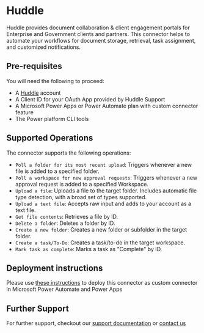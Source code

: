 # Huddle
Huddle provides document collaboration & client engagement portals for Enterprise and Government clients and partners. This connector helps to automate your workflows for document storage, retrieval, task assignment, and customized notifications. 


## Pre-requisites
You will need the following to proceed:
* A [Huddle](https://huddle.com) account
* A Client ID for your OAuth App provided by Huddle Support
* A Microsoft Power Apps or Power Automate plan with custom connector feature
* The Power platform CLI tools

## Supported Operations
The connector supports the following operations:
* ```Poll a folder for its most recent upload```: Triggers whenever a new file is added to a specified folder.
* ```Poll a workspace for new approval requests```: Triggers whenever a new approval request is added to a specified Workspace.
* ```Upload a file```: Uploads a file to the target folder. Includes automatic file type detection, with a broad set of types supported.
* ```Upload a text file```: Accepts raw input and adds to your account as a text file.
* ```Get file contents```: Retrieves a file by ID.
* ```Delete a folder```: Deletes a folder by ID.
* ```Create a new folder```: Creates a new folder or subfolder in the target folder.
* ```Create a task/To-Do```: Creates a task/to-do in the target workspace.
* ```Mark task as complete```: Marks a task as "Complete" by ID.


## Deployment instructions
Please use [these instructions](https://docs.microsoft.com/en-us/connectors/custom-connectors/paconn-cli) to deploy this connector as custom connector in Microsoft Power Automate and Power Apps


## Further Support
For further support, checkout our [support documentation](https://huddle.zendesk.com/hc/en-us) or [contact us](https://www.huddle.com/about/contact/)
